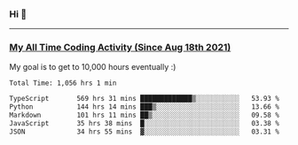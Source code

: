 ### Hi 🙂

---

### <a href="https://wakatime.com/@Eroxl">My All Time Coding Activity (Since Aug 18th 2021)</a>
My goal is to get to 10,000 hours eventually :)
<!--START_SECTION:waka-->

```txt
Total Time: 1,056 hrs 1 min

TypeScript       569 hrs 31 mins █████████████▒░░░░░░░░░░░   53.93 %
Python           144 hrs 14 mins ███▒░░░░░░░░░░░░░░░░░░░░░   13.66 %
Markdown         101 hrs 11 mins ██▒░░░░░░░░░░░░░░░░░░░░░░   09.58 %
JavaScript       35 hrs 38 mins  █░░░░░░░░░░░░░░░░░░░░░░░░   03.38 %
JSON             34 hrs 55 mins  ▓░░░░░░░░░░░░░░░░░░░░░░░░   03.31 %
```

<!--END_SECTION:waka-->
